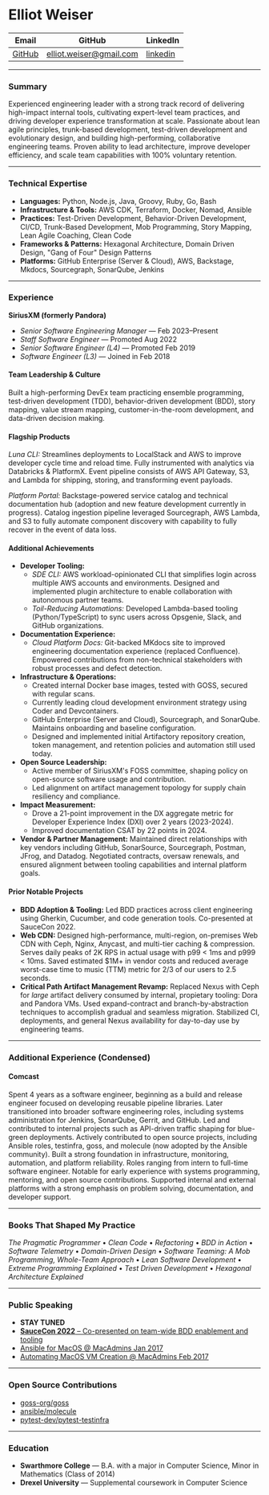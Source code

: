 # Elliot Weiser

Email | GitHub | LinkedIn
----- | ------ | --------
[GitHub](https://github.com/elliotweiser) | [elliot.weiser@gmail.com](mailto:elliot.weiser@gmail.com) | [linkedin](https://www.linkedin.com/in/elliotweiser/)

---

### Summary

Experienced engineering leader with a strong track record of delivering high-impact internal tools, cultivating expert-level team practices, and driving developer experience transformation at scale. Passionate about lean agile principles, trunk-based development, test-driven development and evolutionary design, and building high-performing, collaborative engineering teams. Proven ability to lead architecture, improve developer efficiency, and scale team capabilities with 100% voluntary retention.

---

### Technical Expertise

* **Languages:** Python, Node.js, Java, Groovy, Ruby, Go, Bash
* **Infrastructure & Tools:** AWS CDK, Terraform, Docker, Nomad, Ansible
* **Practices:** Test-Driven Development, Behavior-Driven Development, CI/CD, Trunk-Based Development, Mob Programming, Story Mapping, Lean Agile Coaching, Clean Code
* **Frameworks & Patterns:** Hexagonal Architecture, Domain Driven Design, "Gang of Four" Design Patterns
* **Platforms:** GitHub Enterprise (Server & Cloud), AWS, Backstage, Mkdocs, Sourcegraph, SonarQube, Jenkins

---

### Experience

**SiriusXM (formerly Pandora)**
* *Senior Software Engineering Manager* — Feb 2023–Present
* *Staff Software Engineer* — Promoted Aug 2022
* *Senior Software Engineer (L4)* — Promoted Feb 2019
* *Software Engineer (L3)* — Joined in Feb 2018

#### Team Leadership & Culture

Built a high-performing DevEx team practicing ensemble programming, test-driven development (TDD), behavior-driven development (BDD), story mapping, value stream mapping, customer-in-the-room development, and data-driven decision making.

#### Flagship Products

*Luna CLI:* Streamlines deployments to LocalStack and AWS to improve developer cycle time and reload time. Fully instrumented with analytics via Databricks & PlatformX. Event pipeline consists of AWS API Gateway, S3, and Lambda for shipping, storing, and transforming event payloads.

*Platform Portal:* Backstage-powered service catalog and technical documentation hub (adoption and new feature development currently in progress). Catalog ingestion pipeline
leveraged Sourcegraph, AWS Lambda, and S3 to fully automate component discovery with capability to fully recover in the event of data loss. 

#### Additional Achievements

* **Developer Tooling:**
  * *SDE CLI:* AWS workload-opinionated CLI that simplifies login across multiple AWS accounts and environments. Designed and implemented plugin architecture to enable collaboration with autonomous partner teams.
  * *Toil-Reducing Automations:* Developed Lambda-based tooling (Python/TypeScript) to sync users across Opsgenie, Slack, and GitHub organizations.
* **Documentation Experience:**
  * *Cloud Platform Docs:* Git-backed MKdocs site to improved engineering documentation experience (replaced Confluence). Empowered contributions from non-technical stakeholders with robust processes and defect detection.
* **Infrastructure & Operations:**
  * Created internal Docker base images, tested with GOSS, secured with regular scans.
  * Currently leading cloud development environment strategy using Coder and Devcontainers.
  * GitHub Enterprise (Server and Cloud), Sourcegraph, and SonarQube. Maintains onboarding and baseline configuration.
  * Designed and implemented initial Artifactory repository creation, token management, and retention policies and automation still used today.
* **Open Source Leadership:**
  * Active member of SiriusXM's FOSS committee, shaping policy on open-source software usage and contribution.
  * Led alignment on artifact management topology for supply chain resiliency and compliance.
* **Impact Measurement:**
  * Drove a 21-point improvement in the DX aggregate metric for Developer Experience Index (DXI) over 2 years (2023-2024).
  * Improved documentation CSAT by 22 points in 2024.
* **Vendor & Partner Management:** Maintained direct relationships with key vendors including GitHub, SonarSource, Sourcegraph, Postman, JFrog, and Datadog. Negotiated contracts, oversaw renewals, and ensured alignment between tooling capabilities and internal platform goals.

#### Prior Notable Projects

* **BDD Adoption & Tooling:** Led BDD practices across client engineering using Gherkin, Cucumber, and code generation tools. Co-presented at SauceCon 2022.
* **Web CDN:** Designed high-performance, multi-region, on-premises Web CDN with Ceph, Nginx, Anycast, and multi-tier caching & compression. Serves daily peaks of 2K RPS in actual usage with p99 < 1ms and p999 < 10ms. Saved estimated $1M+ in vendor costs and reduced average worst-case time to music (TTM) metric for 2/3 of our users to 2.5 seconds.
* **Critical Path Artifact Management Revamp:** Replaced Nexus with Ceph for _large_ artifact delivery consumed by internal, propietary tooling: Dora and Pandora VMs. Used expand-contract and branch-by-abstraction techniques to accomplish gradual and seamless migration. Stabilized CI, deployments, and general Nexus availability for day-to-day use by engineering teams.

---

### Additional Experience (Condensed)

#### Comcast

Spent 4 years as a software engineer, beginning as a build and release engineer focused on developing reusable pipeline libraries. Later transitioned into broader software engineering roles, including systems administration for Jenkins, SonarQube, Gerrit, and GitHub. Led and contributed to internal projects such as API-driven traffic shaping for blue-green deployments. Actively contributed to open source projects, including Ansible roles, testinfra, goss, and molecule (now adopted by the Ansible community). Built a strong foundation in infrastructure, monitoring, automation, and platform reliability.
Roles ranging from intern to full-time software engineer. Notable for early experience with systems programming, mentoring, and open source contributions. Supported internal and external platforms with a strong emphasis on problem solving, documentation, and developer support.

---

### Books That Shaped My Practice

*The Pragmatic Programmer* • *Clean Code* • *Refactoring* • *BDD in Action* • *Software Telemetry* • *Domain-Driven Design* • *Software Teaming: A Mob Programming, Whole-Team Approach* • *Lean Software Development* • *Extreme Programming Explained* • *Test Driven Development* • *Hexagonal Architecture Explained*

---

### Public Speaking

* **STAY TUNED**
* [**SauceCon 2022** – Co-presented on team-wide BDD enablement and tooling](https://www.youtube.com/watch?v=_xcwo5NxSgY&list=PL67l1VPxOnT5GdrfsmqetzEmXvy5SbXAL&index=26)
* [Ansible for MacOS @ MacAdmins Jan 2017](https://apple.lib.utah.edu/jan-2017-mac-managers-meeting/)
* [Automating MacOS VM Creation @ MacAdmins Feb 2017](https://apple.lib.utah.edu/feb-2017-mac-managers-meeting/)

---

### Open Source Contributions

* [goss-org/goss](https://github.com/goss-org/goss)
* [ansible/molecule](https://github.com/ansible/molecule)
* [pytest-dev/pytest-testinfra](https://github.com/pytest-dev/pytest-testinfra)

---

### Education

* **Swarthmore College** — B.A. with a major in Computer Science, Minor in Mathematics (Class of 2014)
* **Drexel University** — Supplemental coursework in Computer Science
